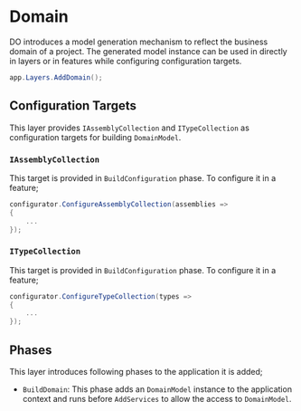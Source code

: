 # Domain

DO introduces a model generation mechanism to reflect the business domain of
a project. The generated model instance can be used in directly in layers or 
in features while configuring configuration targets.

```csharp
app.Layers.AddDomain();
```

## Configuration Targets

This layer provides `IAssemblyCollection` and `ITypeCollection` as 
configuration targets for building `DomainModel`.

### `IAssemblyCollection`

This target is provided in `BuildConfiguration` phase. To configure it in a 
feature;

```csharp
configurator.ConfigureAssemblyCollection(assemblies =>
{
    ...
});
```

### `ITypeCollection`

This target is provided in `BuildConfiguration` phase. To configure it in a 
feature;

```csharp
configurator.ConfigureTypeCollection(types =>
{
    ...
});
```

## Phases

This layer introduces following phases to the application it is added;

- `BuildDomain`: This phase adds an `DomainModel` instance to the application
  context and runs before `AddServices` to allow the access to `DomainModel`.

